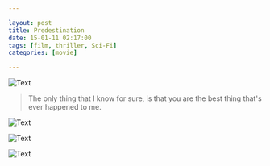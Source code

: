 ```yaml
---

layout: post
title: Predestination
date: 15-01-11 02:17:00
tags: [film, thriller, Sci-Fi]
categories: [movie]

---
```


![Text]({{site.url}}/assets/blog_img/2015-01-11-Predestination/Predestination.%5B01_30_25%5D%5B20150111-013612-4%5D.PNG) 

> The only thing that I know for sure, is that you are the best thing that's ever happened to me.

<!-- more -->

![Text]({{site.url}}/assets/blog_img/2015-01-11-Predestination/Predestination.%5B01_30_32%5D%5B20150111-013659-5%5D.PNG)

![Text]({{site.url}}/assets/blog_img/2015-01-11-Predestination/Predestination.%5B01_30_38%5D%5B20150111-013721-7%5D.PNG)

![Text]({{site.url}}/assets/blog_img/2015-01-11-Predestination/Predestination.%5B01_31_10%5D%5B20150111-013855-9%5D.PNG)   
